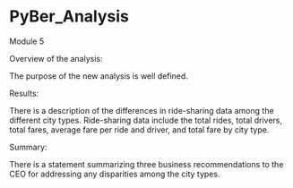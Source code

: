 # PyBer_Analysis
Module 5

Overview of the analysis:

The purpose of the new analysis is well defined. 

Results:

There is a description of the differences in ride-sharing data among the different city types. Ride-sharing data include the total rides, total drivers, total fares, average fare per ride and driver, and total fare by city type. 

Summary:

There is a statement summarizing three business recommendations to the CEO for addressing any disparities among the city types.
